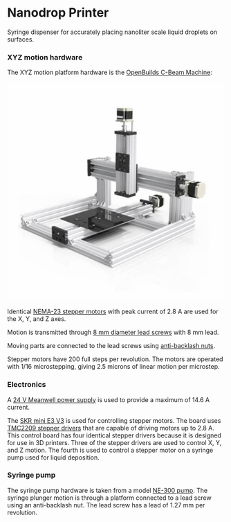 # Nanodrop Printer

Syringe dispenser for accurately placing nanoliter scale liquid droplets on surfaces.

### XYZ motion hardware

The XYZ motion platform hardware is the [OpenBuilds C-Beam Machine](https://openbuildspartstore.com/openbuilds-c-beam-machine/):

![C-Beam Machine](https://github.com/matthew-yates/NanodropPrinter/blob/main/images/cbeammachine.jpg)

Identical [NEMA-23 stepper motors](https://openbuildspartstore.com/nema-23-stepper-motor/) with peak current of 2.8 A are used for the X, Y, and Z axes.

Motion is transmitted through [8 mm diameter lead screws](https://openbuildspartstore.com/8mm-metric-acme-lead-screw/) with 8 mm lead.

Moving parts are connected to the lead screws using [anti-backlash nuts](https://openbuildspartstore.com/anti-backlash-nut-block-for-8mm-metric-acme-lead-screw/).

Stepper motors have 200 full steps per revolution. The motors are operated with 1/16 microstepping, giving 2.5 microns of linear motion per microstep.

### Electronics

A [24 V Meanwell power supply](https://openbuildspartstore.com/24v-meanwell-power-supply-bundle/) is used to provide a maximum of 14.6 A current.

The [SKR mini E3 V3](https://github.com/bigtreetech/BIGTREETECH-SKR-mini-E3) is used for controlling stepper motors. The board uses [TMC2209 stepper drivers](https://www.analog.com/media/en/technical-documentation/data-sheets/TMC2209_datasheet_rev1.08.pdf) that are capable of driving motors up to 2.8 A.  This control board has four identical stepper drivers because it is designed for use in 3D printers.  Three of the stepper drivers are used to control X, Y, and Z motion.  The fourth is used to control a stepper motor on a syringe pump used for liquid deposition.

### Syringe pump

The syringe pump hardware is taken from a model [NE-300 pump](https://www.syringepump.com/NE-300.php). The syringe plunger motion is through a platform connected to a lead screw using an anti-backlash nut.  The lead screw has a lead of 1.27 mm per revolution.
